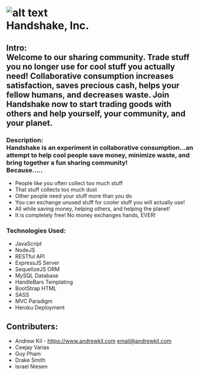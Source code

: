 # ![alt text](https://raw.githubusercontent.com/andrewbkil/handshake/master/public/assets/img/logo-green.png "Handshake Logo") </br>Handshake, Inc. 
## Intro: </br> Welcome to our sharing community. Trade stuff you no longer use for cool stuff you actually need! Collaborative consumption increases satisfaction, saves precious cash, helps your fellow humans, and decreases waste. Join Handshake now to start trading goods with others and help yourself, your community, and your planet.

### Description: </br> Handshake is an experiment in collaborative consumption...an attempt to help cool people save money, minimize waste, and bring together a fun sharing community! </br>Because.....
+ People like you often collect too much stuff
+ That stuff collects too much dust
+ Other people need your stuff more than you do
+ You can exchange unused stuff for cooler stuff you will actually use!
+ All while saving money, helping others, and helping the planet!
+ It is completely free! No money exchanges hands, EVER!

### Technologies Used:
+ JavaScript
+ NodeJS
+ RESTful API
+ ExpressJS Server
+ SequelizeJS ORM
+ MySQL Database
+ HandleBars Templating
+ BootStrap HTML 
+ SASS 
+ MVC Paradigm
+ Heroku Deployment

## Contributers:
+ Andrew Kil - <https://www.andrewkil.com> <email@andrewkil.com>
+ Ceejay Varias
+ Guy Pham
+ Drake Smith
+ Israel Niesen